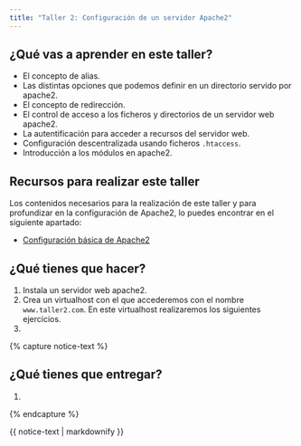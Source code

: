 ```yaml
---
title: "Taller 2: Configuración de un servidor Apache2"
---
```


## ¿Qué vas a aprender en este taller?

* El concepto de alias.
* Las distintas opciones que podemos definir en un directorio servido por apache2.
* El concepto de redirección.
* El control de acceso a los ficheros y directorios de un servidor web apache2.
* La autentificación para acceder a recursos del servidor web.
* Configuración descentralizada usando ficheros `.htaccess`.
* Introducción a los módulos en apache2.

## Recursos para realizar este taller

Los contenidos necesarios para la realización de este taller y para profundizar en la configuración de Apache2, lo puedes encontrar en el siguiente apartado:

* [Configuración básica de Apache2](apache2.html)

## ¿Qué tienes que hacer?

1. Instala un servidor web apache2.
2. Crea un virtualhost con el que accederemos con el nombre `www.taller2.com`. En este virtualhost realizaremos los siguientes ejercicios.
3. 

{% capture notice-text %}
## ¿Qué tienes que entregar?

1. 
{% endcapture %}<div class="notice--info">{{ notice-text | markdownify }}</div>
